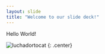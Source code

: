 ```yaml
---
layout: slide
title: "Welcome to our slide deck!"
---
```


Hello World!

![luchadortocat](https://octodex.github.com/images/luchadortocat.png)
{: .center}
